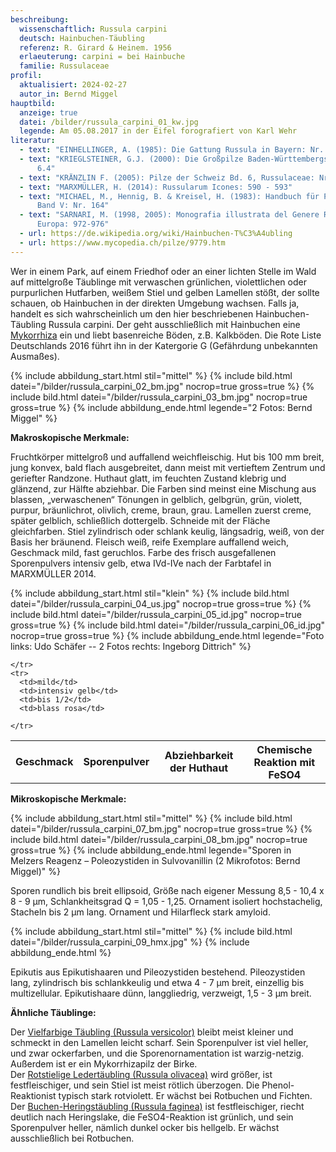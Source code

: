 ```yaml
---
beschreibung:
  wissenschaftlich: Russula carpini
  deutsch: Hainbuchen-Täubling
  referenz: R. Girard & Heinem. 1956
  erlaeuterung: carpini = bei Hainbuche
  familie: Russulaceae
profil:
  aktualisiert: 2024-02-27
  autor_in: Bernd Miggel
hauptbild:
  anzeige: true
  datei: /bilder/russula_carpini_01_kw.jpg
  legende: Am 05.08.2017 in der Eifel forografiert von Karl Wehr
literatur:
  - text: "EINHELLINGER, A. (1985): Die Gattung Russula in Bayern: Nr. 24"
  - text: "KRIEGLSTEINER, G.J. (2000): Die Großpilze Baden-Württembergs, Bd. 2: Nr.
      6.4"
  - text: "KRÄNZLIN F. (2005): Pilze der Schweiz Bd. 6, Russulaceae: Nr. 104"
  - text: "MARXMÜLLER, H. (2014): Russularum Icones: 590 - 593"
  - text: "MICHAEL, M., Hennig, B. & Kreisel, H. (1983): Handbuch für Pilzfreunde
      Band V: Nr. 164"
  - text: "SARNARI, M. (1998, 2005): Monografia illustrata del Genere Russula in
      Europa: 972-976"
  - url: https://de.wikipedia.org/wiki/Hainbuchen-T%C3%A4ubling
  - url: https://www.mycopedia.ch/pilze/9779.htm
---
```

Wer in einem Park, auf einem Friedhof oder an einer lichten Stelle im Wald auf mittelgroße Täublinge mit verwaschen grünlichen, violettlichen oder purpurlichen Hutfarben, weißem Stiel und gelben Lamellen stößt, der sollte schauen, ob Hainbuchen in der direkten Umgebung wachsen. Falls ja, handelt es sich wahrscheinlich um den hier beschriebenen Hainbuchen-Täubling Russula carpini. Der geht ausschließlich mit Hainbuchen eine [Mykorrhiza](Mykorrhiza "Glossar") ein und liebt basenreiche Böden, z.B. Kalkböden. Die Rote Liste Deutschlands 2016 führt ihn in der Katergorie G (Gefährdung unbekannten Ausmaßes).

{% include abbildung_start.html stil="mittel" %}
{% include bild.html datei="/bilder/russula_carpini_02_bm.jpg" nocrop=true gross=true %}
{% include bild.html datei="/bilder/russula_carpini_03_bm.jpg" nocrop=true gross=true %}
{% include abbildung_ende.html legende="2 Fotos: Bernd Miggel" %}

**Makroskopische Merkmale:**

Fruchtkörper mittelgroß und auffallend weichfleischig. Hut bis 100 mm breit, jung konvex, bald flach ausgebreitet, dann meist mit vertieftem Zentrum und geriefter Randzone. Huthaut glatt, im feuchten Zustand klebrig und glänzend, zur Hälfte abziehbar. Die Farben sind meinst eine Mischung aus blassen, „verwaschenen“ Tönungen in gelblich, gelbgrün, grün, violett, purpur, bräunlichrot, olivlich, creme, braun, grau. Lamellen zuerst creme, später gelblich, schließlich dottergelb. Schneide mit der Fläche gleichfarben. Stiel zylindrisch oder schlank keulig, längsadrig, weiß, von der Basis her bräunend. Fleisch weiß, reife Exemplare auffallend weich, Geschmack mild, fast geruchlos. Farbe des frisch ausgefallenen Sporenpulvers intensiv gelb, etwa IVd-IVe nach der Farbtafel in MARXMÜLLER 2014.

{% include abbildung_start.html stil="klein" %}
{% include bild.html datei="/bilder/russula_carpini_04_us.jpg" nocrop=true gross=true %}
{% include bild.html datei="/bilder/russula_carpini_05_id.jpg" nocrop=true gross=true %}
{% include bild.html datei="/bilder/russula_carpini_06_id.jpg" nocrop=true gross=true %}
{% include abbildung_ende.html legende="Foto links: Udo Schäfer    --   2 Fotos rechts: Ingeborg Dittrich" %}

<div class="table-responsive">
  <table class="table taeubling">
    <tr>
      <th rowspan="2">Geschmack</th>
      <th rowspan="2">Sporenpulver</th>
      <th rowspan="2">Abziehbarkeit der Huthaut</th>
      <th colspan="3" class="text-center">Chemische Reaktion mit FeSO4</th>
    </tr>
    <tr>
      
      
    </tr>
    <tr>
      <td>mild</td>
      <td>intensiv gelb</td>
      <td>bis 1/2</td>
      <td>blass rosa</td>
       
    </tr>
  </table>
</div>

**Mikroskopische Merkmale:**

{% include abbildung_start.html stil="mittel" %}
{% include bild.html datei="/bilder/russula_carpini_07_bm.jpg" nocrop=true gross=true %}
{% include bild.html datei="/bilder/russula_carpini_08_bm.jpg" nocrop=true gross=true %}
{% include abbildung_ende.html legende="Sporen in Melzers Reagenz – Poleozystiden in Sulvovanillin (2 Mikrofotos: Bernd Miggel)" %}

Sporen rundlich bis breit ellipsoid, Größe nach eigener Messung 8,5 - 10,4 x 8 - 9 µm, Schlankheitsgrad Q = 1,05 - 1,25. Ornament isoliert hochstachelig, Stacheln bis 2 µm lang. Ornament und Hilarfleck stark amyloid.

{% include abbildung_start.html stil="mittel" %}
{% include bild.html datei="/bilder/russula_carpini_09_hmx.jpg" %}
{% include abbildung_ende.html %}

Epikutis aus Epikutishaaren und Pileozystiden bestehend. Pileozystiden lang, zylindrisch bis schlankkeulig und etwa 4 - 7 µm breit, einzellig bis multizellular.
Epikutishaare dünn, langgliedrig, verzweigt, 1,5 - 3 µm breit.

**Ähnliche Täublinge:**

Der [Vielfarbige Täubling (Russula versicolor)](/pilze/russula-versicolor-vielfarbiger-täubling) bleibt meist kleiner und schmeckt in den Lamellen leicht scharf. Sein Sporenpulver ist viel heller, und zwar ockerfarben, und die Sporenornamentation ist warzig-netzig. Außerdem ist er ein Mykorrhizapilz der Birke.\
Der [Rotstielige Ledertäubling (Russula olivacea)](/pilze/russula-olivacea-rotstieliger-ledertäubling) wird größer, ist festfleischiger, und sein Stiel ist meist rötlich überzogen. Die Phenol-Reaktionist typisch stark rotviolett. Er wächst bei Rotbuchen und Fichten.\
Der [Buchen-Heringstäubling (Russula faginea)](/pilze/russula-faginea-buchen-heringstäubling) ist festfleischiger, riecht deutlich nach Heringslake, die FeSO4-Reaktion ist grünlich, und sein Sporenpulver heller, nämlich dunkel ocker bis hellgelb. Er wächst ausschließlich bei Rotbuchen.